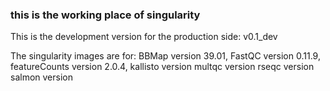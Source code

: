 ### this is the working place of singularity

This is the development version for the production side: v0.1_dev

The singularity images are for:
BBMap version 39.01, 
FastQC version 0.11.9,
featureCounts version 2.0.4,
kallisto version
multqc version
rseqc version
salmon version


